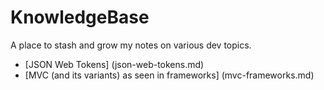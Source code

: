 # KnowledgeBase
A place to stash and grow my notes on various dev topics.

- [JSON Web Tokens] (json-web-tokens.md)
- [MVC (and its variants) as seen in frameworks] (mvc-frameworks.md)
